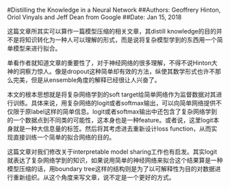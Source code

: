 #Distilling the Knowledge in a Neural Network
##Authors: Geoffrery Hinton, Oriol Vinyals and Jeff Dean from Google
##Date: Jan 15, 2018

这篇文章所其实可以算作一篇模型压缩的相关文章，其distill knowledge的目的并不是将知识转化为一种人可以理解的形式，而是说将复杂模型学到的东西用一个简单模型来进行拟合。

单看作者就知道文章的重要性了，对于神经网络的很多理解，不得不说Hinton大神的洞察力惊人。像是dropout这种简单却有效的方法，纵使其数学形式也许不那么完美，但是从ensemble角度的解释已经很让人兴奋了。

本文的根本思想就是将复杂网络学到的soft target给简单网络作为监督数据对其进行训练。具体来说，用复杂网络的logit或者softmax输出，可以向简单网络提供不仅限于原label这样的简单信息。logit或者softmax输出中还包含了复杂网络学到的一个数据点到不同类的可能性，这本身也是一种feature。或者说，这里logit本身就是一种大信息量的标签。然后将其考虑进去重新设计loss function，从而实现直接训练一个简单的拟合网络的目的。

这篇文章对我们修改关于interpretable model sharing工作也有启发。其实logit就表达了复杂网络学到的知识，如果说用简单的神经网络来拟合这个结果算是一种模型压缩的话，用boundary tree这样的结构则是为了以可解释性为目的对数据进行重新组织。从这个角度来写文章，说不定是一个更好的方式。

